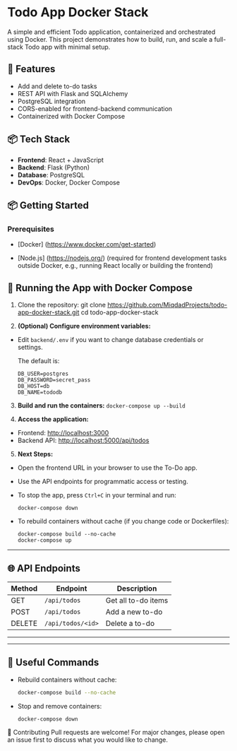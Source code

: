 # Todo App Docker Stack

A simple and efficient Todo application, containerized and orchestrated using Docker. This project demonstrates how to build, run, and scale a full-stack Todo app with minimal setup.

## 🚀 Features

- Add and delete to-do tasks  
- REST API with Flask and SQLAlchemy  
- PostgreSQL integration  
- CORS-enabled for frontend-backend communication  
- Containerized with Docker Compose  

## 📦 Tech Stack

- **Frontend**: React + JavaScript  
- **Backend**: Flask (Python)  
- **Database**: PostgreSQL  
- **DevOps**: Docker, Docker Compose  


## 📦 Getting Started

### Prerequisites

- [Docker] (https://www.docker.com/get-started)

- [Node.js] (https://nodejs.org/) (required for frontend development tasks outside Docker, e.g., running React locally or building the frontend)

## 🐳 Running the App with Docker Compose

1. Clone the repository:
   git clone https://github.com/MiqdadProjects/todo-app-docker-stack.git
    cd todo-app-docker-stack

2. **(Optional) Configure environment variables:**

- Edit `backend/.env` if you want to change database credentials or settings.  

  The default is:
  ```
  DB_USER=postgres
  DB_PASSWORD=secret_pass
  DB_HOST=db
  DB_NAME=tododb
  ```

3. **Build and run the containers:** `docker-compose up --build`
   

4. **Access the application:**

- Frontend:  [http://localhost:3000](http://localhost:3000)
- Backend API:  [http://localhost:5000/api/todos](http://localhost:5000/api/todos)

5. **Next Steps:**

- Open the frontend URL in your browser to use the To-Do app.
- Use the API endpoints for programmatic access or testing.
- To stop the app, press `Ctrl+C` in your terminal and run:

  ```
  docker-compose down
  ```

- To rebuild containers without cache (if you change code or Dockerfiles):
  ```
  docker-compose build --no-cache
  docker-compose up
  ```

---

## 🌐 API Endpoints

| Method | Endpoint           | Description          |
|--------|--------------------|----------------------|
| GET    | `/api/todos`       | Get all to-do items  |
| POST   | `/api/todos`       | Add a new to-do      |
| DELETE | `/api/todos/<id>`  | Delete a to-do       |

---




---

## 🧹 Useful Commands

-   Rebuild containers without cache:

    ```bash
    docker-compose build --no-cache

- Stop and remove containers:

    ```bash
    docker-compose down


🙌 Contributing
Pull requests are welcome! For major changes, please open an issue first to discuss what you would like to change. 


